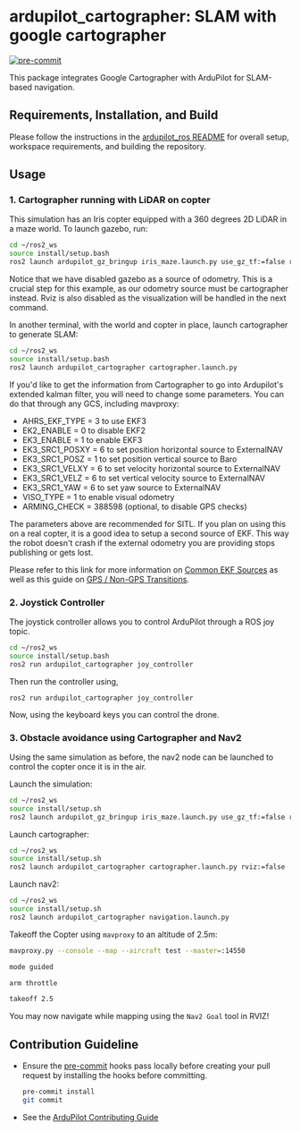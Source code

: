 # ardupilot_cartographer: SLAM with google cartographer

[![pre-commit](https://img.shields.io/badge/pre--commit-enabled-brightgreen?logo=pre-commit)](https://github.com/pre-commit/pre-commit)

This package integrates Google Cartographer with ArduPilot for SLAM-based navigation.

## Requirements, Installation, and Build

Please follow the instructions in the [ardupilot_ros README](../README.md) for overall setup, workspace requirements, and building the repository.

## Usage

### 1. Cartographer running with LiDAR on copter

This simulation has an Iris copter equipped with a 360 degrees 2D LiDAR in a maze world.
To launch gazebo, run:

```bash
cd ~/ros2_ws
source install/setup.bash
ros2 launch ardupilot_gz_bringup iris_maze.launch.py use_gz_tf:=false rviz:=false
```

Notice that we have disabled gazebo as a source of odometry. This is a crucial step for this example, as our odometry source must be cartographer instead. Rviz is also disabled as the visualization will be handled in the next command.

In another terminal, with the world and copter in place, launch cartographer to generate SLAM:

```bash
cd ~/ros2_ws
source install/setup.bash
ros2 launch ardupilot_cartographer cartographer.launch.py
```

If you'd like to get the information from Cartographer to go into Ardupilot's extended kalman filter, you will need to change some parameters. You can do that through any GCS, including mavproxy:

-  AHRS_EKF_TYPE = 3 to use EKF3
-  EK2_ENABLE = 0 to disable EKF2
-  EK3_ENABLE = 1 to enable EKF3
-  EK3_SRC1_POSXY = 6 to set position horizontal source to ExternalNAV
-  EK3_SRC1_POSZ = 1 to set position vertical source to Baro
-  EK3_SRC1_VELXY = 6 to set velocity horizontal source to ExternalNAV
-  EK3_SRC1_VELZ = 6 to set vertical velocity source to ExternalNAV
-  EK3_SRC1_YAW = 6 to set yaw source to ExternalNAV
-  VISO_TYPE = 1 to enable visual odometry
-  ARMING_CHECK = 388598 (optional, to disable GPS checks)

The parameters above are recommended for SITL. If you plan on using this on a real copter, it is a good idea to setup a second source of EKF. This way the robot doesn't crash if the external odometry you are providing stops publishing or gets lost.

Please refer to this link for more information on [Common EKF Sources](https://ardupilot.org/copter/docs/common-ekf-sources.html>) as well as this guide on [GPS / Non-GPS Transitions](https://ardupilot.org/copter/docs/common-non-gps-to-gps.html).

### 2. Joystick Controller

The joystick controller allows you to control ArduPilot through a ROS joy topic.

```bash
cd ~/ros2_ws
source install/setup.bash
ros2 run ardupilot_cartographer joy_controller
```

Then run the controller using,

`ros2 run ardupilot_cartographer joy_controller`

Now, using the keyboard keys you can control the drone.

### 3. Obstacle avoidance using Cartographer and Nav2

Using the same simulation as before, the nav2 node can be launched to control the copter once it is in the air.

Launch the simulation:

```bash
cd ~/ros2_ws
source install/setup.sh
ros2 launch ardupilot_gz_bringup iris_maze.launch.py use_gz_tf:=false rviz:=false
```
Launch cartographer:

```bash
cd ~/ros2_ws
source install/setup.sh
ros2 launch ardupilot_cartographer cartographer.launch.py rviz:=false
```

Launch nav2:

```bash
cd ~/ros2_ws
source install/setup.sh
ros2 launch ardupilot_cartographer navigation.launch.py
```

Takeoff the Copter using `mavproxy` to an altitude of 2.5m:

```bash
mavproxy.py --console --map --aircraft test --master=:14550

mode guided

arm throttle

takeoff 2.5
```

You may now navigate while mapping using the `Nav2 Goal` tool in RVIZ!

## Contribution Guideline

* Ensure the [pre-commit](https://github.com/pre-commit/pre-commit) hooks pass locally before creating your pull request by installing the hooks before committing.
   ```bash
   pre-commit install
   git commit
   ```
* See the [ArduPilot Contributing Guide](https://github.com/ArduPilot/ardupilot/blob/master/.github/CONTRIBUTING.md)

